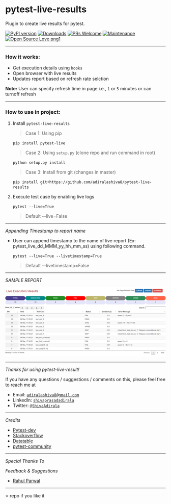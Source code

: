 # pytest-live-results


Plugin to create live results for pytest.

[![PyPI version](https://badge.fury.io/py/pytest-live.svg)](https://badge.fury.io/py/pytest-live)
[![Downloads](https://pepy.tech/badge/pytest-live)](https://pepy.tech/project/pytest-live)
[![PRs Welcome](https://img.shields.io/badge/PRs-welcome-brightgreen.svg?style=flat-square)]()
[![Maintenance](https://img.shields.io/badge/Maintained%3F-yes-green.svg)]()
[![Open Source Love png1](https://badges.frapsoft.com/os/v1/open-source.png?v=103)]()

---

### How it works:

 - Get execution details using `hooks`
 - Open browser with live results
 - Updates report based on refresh rate selction

 **Note:** User can specify refresh time in page i.e., `1` or `5` minutes or can turnoff refresh

---

### How to use in project:

1. Install `pytest-live-results`

   > Case 1: Using pip
   ```
   pip install pytest-live
   ```

   > Case 2: Using `setup.py` (clone repo and run command in root)
   ```
   python setup.py install
   ```

   > Case 3: Install from git (changes in master)
   ```
   pip install git+https://github.com/adiralashiva8/pytest-live-results
   ```

3. Execute test case by enabling live logs
    ```
    pytest --live=True
    ```
    > Default --live=False

---

*Appending Timestamp to report name*

 - User can append timestamp to the name of live report (Ex: pytest_live_dd_MMM_yy_hh_mm_ss) using following command.
   ```
   pytest --live=True --livetimestamp=True
   ```
   > Default --livetimestamp=False
---

*SAMPLE REPORT*

<img src="live_result.png" alt="live_result.png">

---

*Thanks for using pytest-live-result!*

If you have any questions / suggestions / comments on this, please feel free to reach me at

 - Email: <a href="mailto:adiralashiva8@gmail.com?Subject=Pytest%20Live" target="_blank">`adiralashiva8@gmail.com`</a> 
 - LinkedIn: <a href="https://www.linkedin.com/in/shivaprasadadirala/" target="_blank">`shivaprasadadirala`</a>
 - Twitter: <a href="https://twitter.com/ShivaAdirala" target="_blank">`@ShivaAdirala`</a>

---

*Credits*

 - [Pytest-dev](https://github.com/pytest-dev)
 - [Stackoverflow](https://stackoverflow.com/questions/tagged/pytest)
 - [Datatable](https://datatables.net)
 - [pytest-community]()

---
*Special Thanks To*


*Feedback & Suggestions*

 - [Rahul Parwal](https://www.linkedin.com/in/rahul-parwal/)

---

 :star: repo if you like it

